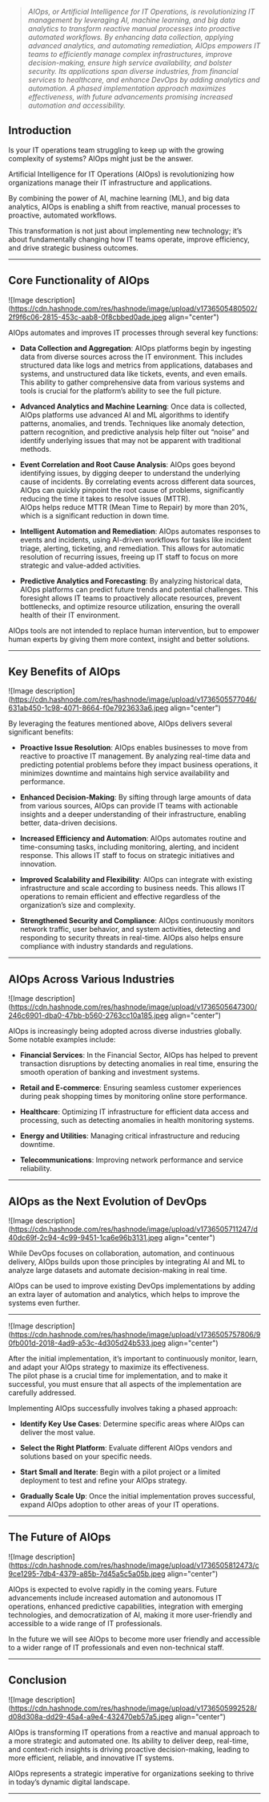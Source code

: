 > *AIOps, or Artificial Intelligence for IT Operations, is revolutionizing IT management by leveraging AI, machine learning, and big data analytics to transform reactive manual processes into proactive automated workflows. By enhancing data collection, applying advanced analytics, and automating remediation, AIOps empowers IT teams to efficiently manage complex infrastructures, improve decision-making, ensure high service availability, and bolster security. Its applications span diverse industries, from financial services to healthcare, and enhance DevOps by adding analytics and automation. A phased implementation approach maximizes effectiveness, with future advancements promising increased automation and accessibility.*

## **Introduction**

Is your IT operations team struggling to keep up with the growing complexity of systems? AIOps might just be the answer.

Artificial Intelligence for IT Operations (AIOps) is revolutionizing how organizations manage their IT infrastructure and applications.

By combining the power of AI, machine learning (ML), and big data analytics, AIOps is enabling a shift from reactive, manual processes to proactive, automated workflows.

This transformation is not just about implementing new technology; it’s about fundamentally changing how IT teams operate, improve efficiency, and drive strategic business outcomes.

---

## **Core Functionality of AIOps**

![Image description](https://cdn.hashnode.com/res/hashnode/image/upload/v1736505480502/2f9f6c06-2815-453c-aab8-0f8cbbed0ade.jpeg align="center")

AIOps automates and improves IT processes through several key functions:

* **Data Collection and Aggregation**: AIOps platforms begin by ingesting data from diverse sources across the IT environment. This includes structured data like logs and metrics from applications, databases and systems, and unstructured data like tickets, events, and even emails. This ability to gather comprehensive data from various systems and tools is crucial for the platform’s ability to see the full picture.
    
* **Advanced Analytics and Machine Learning**: Once data is collected, AIOps platforms use advanced AI and ML algorithms to identify patterns, anomalies, and trends. Techniques like anomaly detection, pattern recognition, and predictive analysis help filter out “noise” and identify underlying issues that may not be apparent with traditional methods.
    
* **Event Correlation and Root Cause Analysis**: AIOps goes beyond identifying issues, by digging deeper to understand the underlying cause of incidents. By correlating events across different data sources, AIOps can quickly pinpoint the root cause of problems, significantly reducing the time it takes to resolve issues (MTTR).  
    AIOps helps reduce MTTR (Mean Time to Repair) by more than 20%, which is a significant reduction in down time.
    
* **Intelligent Automation and Remediation**: AIOps automates responses to events and incidents, using AI-driven workflows for tasks like incident triage, alerting, ticketing, and remediation. This allows for automatic resolution of recurring issues, freeing up IT staff to focus on more strategic and value-added activities.
    
* **Predictive Analytics and Forecasting**: By analyzing historical data, AIOps platforms can predict future trends and potential challenges. This foresight allows IT teams to proactively allocate resources, prevent bottlenecks, and optimize resource utilization, ensuring the overall health of their IT environment.
    

AIOps tools are not intended to replace human intervention, but to empower human experts by giving them more context, insight and better solutions.

---

## **Key Benefits of AIOps**

![Image description](https://cdn.hashnode.com/res/hashnode/image/upload/v1736505577046/631ab450-1c98-4071-8664-f0e7923633a6.jpeg align="center")

By leveraging the features mentioned above, AIOps delivers several significant benefits:

* **Proactive Issue Resolution**: AIOps enables businesses to move from reactive to proactive IT management. By analyzing real-time data and predicting potential problems before they impact business operations, it minimizes downtime and maintains high service availability and performance.
    
* **Enhanced Decision-Making**: By sifting through large amounts of data from various sources, AIOps can provide IT teams with actionable insights and a deeper understanding of their infrastructure, enabling better, data-driven decisions.
    
* **Increased Efficiency and Automation**: AIOps automates routine and time-consuming tasks, including monitoring, alerting, and incident response. This allows IT staff to focus on strategic initiatives and innovation.
    
* **Improved Scalability and Flexibility**: AIOps can integrate with existing infrastructure and scale according to business needs. This allows IT operations to remain efficient and effective regardless of the organization’s size and complexity.
    
* **Strengthened Security and Compliance**: AIOps continuously monitors network traffic, user behavior, and system activities, detecting and responding to security threats in real-time. AIOps also helps ensure compliance with industry standards and regulations.
    

---

## **AIOps Across Various Industries**

![Image description](https://cdn.hashnode.com/res/hashnode/image/upload/v1736505647300/246c6901-dba0-47bb-b560-2763cc10a185.jpeg align="center")

AIOps is increasingly being adopted across diverse industries globally. Some notable examples include:

* **Financial Services**: In the Financial Sector, AIOps has helped to prevent transaction disruptions by detecting anomalies in real time, ensuring the smooth operation of banking and investment systems.
    
* **Retail and E-commerce**: Ensuring seamless customer experiences during peak shopping times by monitoring online store performance.
    
* **Healthcare**: Optimizing IT infrastructure for efficient data access and processing, such as detecting anomalies in health monitoring systems.
    
* **Energy and Utilities**: Managing critical infrastructure and reducing downtime.
    
* **Telecommunications**: Improving network performance and service reliability.
    

---

## **AIOps as the Next Evolution of DevOps**

![Image description](https://cdn.hashnode.com/res/hashnode/image/upload/v1736505711247/d40dc69f-2c94-4c99-9451-1ca6e96b3131.jpeg align="center")

While DevOps focuses on collaboration, automation, and continuous delivery, AIOps builds upon those principles by integrating AI and ML to analyze large datasets and automate decision-making in real time.

AIOps can be used to improve existing DevOps implementations by adding an extra layer of automation and analytics, which helps to improve the systems even further.

---

![Image description](https://cdn.hashnode.com/res/hashnode/image/upload/v1736505757806/90fb001d-2018-4ad9-a53c-4d305d24b533.jpeg align="center")

After the initial implementation, it’s important to continuously monitor, learn, and adapt your AIOps strategy to maximize its effectiveness.  
The pilot phase is a crucial time for implementation, and to make it successful, you must ensure that all aspects of the implementation are carefully addressed.

Implementing AIOps successfully involves taking a phased approach:

* **Identify Key Use Cases**: Determine specific areas where AIOps can deliver the most value.
    
* **Select the Right Platform**: Evaluate different AIOps vendors and solutions based on your specific needs.
    
* **Start Small and Iterate**: Begin with a pilot project or a limited deployment to test and refine your AIOps strategy.
    
* **Gradually Scale Up**: Once the initial implementation proves successful, expand AIOps adoption to other areas of your IT operations.
    

---

## **The Future of AIOps**

![Image description](https://cdn.hashnode.com/res/hashnode/image/upload/v1736505812473/c9ce1295-7db4-4379-a85b-7d45a5c5a05b.jpeg align="center")

AIOps is expected to evolve rapidly in the coming years. Future advancements include increased automation and autonomous IT operations, enhanced predictive capabilities, integration with emerging technologies, and democratization of AI, making it more user-friendly and accessible to a wide range of IT professionals.

In the future we will see AIOps to become more user friendly and accessible to a wider range of IT professionals and even non-technical staff.

---

## **Conclusion**

![Image description](https://cdn.hashnode.com/res/hashnode/image/upload/v1736505992528/d08d308a-dd29-45a4-a9e4-432470eb57a5.jpeg align="center")

AIOps is transforming IT operations from a reactive and manual approach to a more strategic and automated one. Its ability to deliver deep, real-time, and context-rich insights is driving proactive decision-making, leading to more efficient, reliable, and innovative IT systems.

AIOps represents a strategic imperative for organizations seeking to thrive in today’s dynamic digital landscape.

---
